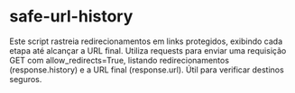 # safe-url-history
Este script rastreia redirecionamentos em links protegidos, exibindo cada etapa até alcançar a URL final. Utiliza requests para enviar uma requisição GET com allow_redirects=True, listando redirecionamentos (response.history) e a URL final (response.url). Útil para verificar destinos seguros.
